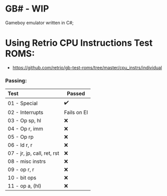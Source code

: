 # GB# - WIP

Gameboy emulator written in C#;

# Using Retrio CPU Instructions Test ROMS:

- https://github.com/retrio/gb-test-roms/tree/master/cpu_instrs/individual

### Passing:

| Test                        | Passed             |
|:----------------------------|--------------------|
| 01 - Special                | :heavy_check_mark: |
| 02 - Interrupts             | Fails on EI        |
| 03 - Op sp, hl              | :x:                |
| 04 - Op r, imm              | :x:                |
| 05 - Op rp                  | :x:                |
| 06 - ld r, r                | :x:                |
| 07 - jr, jp, call, ret, rst | :x:                |
| 08 - misc instrs            | :x:                |
| 09 - op r, r                | :x:                |
| 10 - bit ops                | :x:                |
| 11 - op a, (hl)             | :x:                |